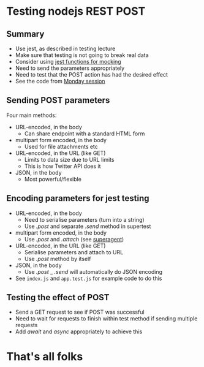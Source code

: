 
# Testing nodejs REST POST


## Summary

- Use jest, as described in testing lecture
- Make sure that testing is not going to break real data 
- Consider using [jest functions for mocking](https://jestjs.io/docs/en/mock-functions.html)
- Need to send the parameters appropriately
- Need to test that the POST action has had the desired effect
- See the code from [Monday session](https://github.com/stevenaeola/Prog1920/tree/master/Monday/routing)


## Sending POST parameters

Four main methods:

- URL-encoded, in the body
  - Can share endpoint with a standard HTML form
- multipart form encoded, in the body
  - Used for file attachments etc
- URL-encoded, in the URL (like GET)
  - Limits to data size due to URL limits
  - This is how Twitter API does it
- JSON, in the body
  - Most powerful/flexible


## Encoding parameters for jest testing

- URL-encoded, in the body
  - Need to serialise parameters (turn into a string)
  - Use _.post_ and separate _.send_ method in supertest
- multipart form encoded, in the body
  - Use _.post_ and _.attach_ (see [superagent](http://visionmedia.github.io/superagent/#multipart-requests))
- URL-encoded, in the URL (like GET)
  - Serialise parameters and attach to URL
  - Use _.post_ method by itself
- JSON, in the body
  - Use _.post_
  _ _.send_ will automatically do JSON encoding
- See `index.js` and `app.test.js` for example code to do this


## Testing the effect of POST

- Send a GET request to see if POST was successful
- Need to wait for requests to finish within test method if sending multiple requests
- Add _await_ and _async_ appropriately to achieve this


# That's all folks
